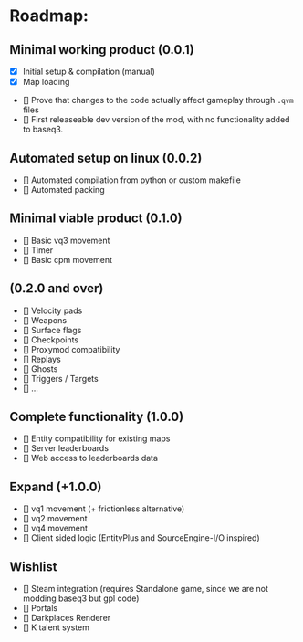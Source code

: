 # Roadmap:
## Minimal working product (0.0.1)
- [x] Initial setup & compilation (manual)
- [x] Map loading
- [] Prove that changes to the code actually affect gameplay through `.qvm` files
- [] First releaseable dev version of the mod, with no functionality added to baseq3.

## Automated setup on linux (0.0.2)
- [] Automated compilation from python or custom makefile
- [] Automated packing

## Minimal viable product (0.1.0)
- [] Basic vq3 movement
- [] Timer
- [] Basic cpm movement

## (0.2.0 and over)
- [] Velocity pads  
- [] Weapons  
- [] Surface flags  
- [] Checkpoints
- [] Proxymod compatibility
- [] Replays
- [] Ghosts
- [] Triggers / Targets
- [] ...

## Complete functionality (1.0.0)
- [] Entity compatibility for existing maps
- [] Server leaderboards
- [] Web access to leaderboards data

## Expand (+1.0.0)
- [] vq1 movement (+ frictionless alternative)
- [] vq2 movement
- [] vq4 movement
- [] Client sided logic (EntityPlus and SourceEngine-I/O inspired)

## Wishlist
- [] Steam integration (requires Standalone game, since we are not modding baseq3 but gpl code)
- [] Portals
- [] Darkplaces Renderer
- [] K talent system